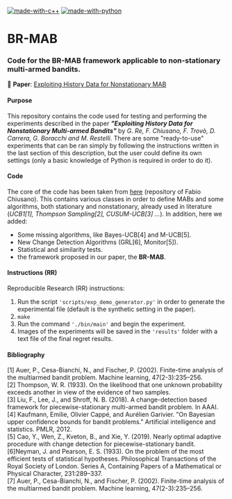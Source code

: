[![made-with-c++](https://img.shields.io/badge/Made%20with-C%2B%2B-red?logo=c%2B%2B)](https://www.cplusplus.com//)
[![made-with-python](https://img.shields.io/badge/Made%20with-Python-blue?logo=python)](https://www.python.org/)
# BR-MAB
### Code for the BR-MAB framework applicable to non-stationary multi-armed bandits.

📜 **Paper**: <a href="https://boracchi.faculty.polimi.it/docs/2021_ECML_Nonstationary_MAB.pdf">Exploiting History Data for Nonstationary MAB</a>

#### Purpose

This repository contains the code used for testing and performing the experiments described in the paper _**"Exploiting History Data for Nonstationary Multi-armed Bandits"**_ by _G. Re, F. Chiusano, F. Trovò, D. Carrera, G. Boracchi and M. Restelli_.
There are some "ready-to-use" experiments that can be ran simply by following the instructions written in the last section of this description, but the user could define its own settings (only a basic knowledge of Python is required in order to do it).

#### Code

The core of the code has been taken from <a href="https://github.com/fabiochiusano/SwitchingBandit">here</a> (repository of Fabio Chiusano).
This contains various classes in order to define MABs and some algorithms, both stationary and nonstationary, already used in literature (_UCB1[1], Thompson Sampling[2], CUSUM-UCB[3] ..._).
In addition, here we added:
  - Some missing algorithms, like Bayes-UCB[4] and M-UCB[5].
  - New Change Detection Algorithms (GRL[6], Monitor[5]).
  - Statistical and similarity tests.
  - the framework proposed in our paper, the **BR-MAB**.

#### Instructions (RR)

Reproducible Research (RR) instructions:

  1. Run the script ```'scripts/exp_demo_generator.py'``` in order to generate the experimental file (default is the synthetic setting in the paper).
  2. ```make```
  2. Run the command ```'./bin/main'``` and begin the experiment.
  3. Images of the experiments will be saved in the ```'results'``` folder with a text file of the final regret results.

#### Bibliography


[1] Auer, P., Cesa-Bianchi, N., and Fischer, P. (2002). Finite-time analysis of the multiarmed bandit problem. Machine learning, 47(2-3):235–256. <br>
[2] Thompson, W. R. (1933). On the likelihood that one unknown probability exceeds another in view of the evidence of two samples. <br>
[3] Liu, F., Lee, J., and Shroff, N. B. (2018). A change-detection based framework for piecewise-stationary multi-armed bandit problem. In AAAI.<br>
[4] Kaufmann, Emilie, Olivier Cappé, and Aurélien Garivier. "On Bayesian upper confidence bounds for bandit problems." Artificial intelligence and statistics. PMLR, 2012.<br>
[5] Cao, Y., Wen, Z., Kveton, B., and Xie, Y. (2019). Nearly optimal adaptive procedure with change detection for piecewise-stationary bandit.<br>
[6]Neyman, J. and Pearson, E. S. (1933). On the problem of the most efficient tests of statistical hypotheses. Philosophical Transactions of the Royal Society of London. Series A, Containing Papers of a Mathematical or Physical Character, 231:289–337.<br>
[7] Auer, P., Cesa-Bianchi, N., and Fischer, P. (2002). Finite-time analysis of the multiarmed bandit problem. Machine learning, 47(2-3):235–256.<br>


